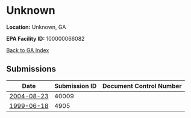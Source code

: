 # Unknown

**Location:** Unknown, GA

**EPA Facility ID:** 100000066082

[Back to GA Index](../../index.md)

## Submissions

| Date | Submission ID | Document Control Number |
|------|--------------|-------------------------|
| [2004-08-23](submissions/40009.md) | 40009 |  |
| [1999-06-18](submissions/4905.md) | 4905 |  |
